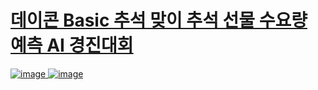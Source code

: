 # <a href = "https://dacon.io/competitions/official/236166/overview/description" />데이콘 Basic 추석 맞이 추석 선물 수요량 예측 AI 경진대회
![image](https://github.com/18-12847/Competition/assets/118495919/2d7ce9e0-9487-49fe-b6c6-b2049fcef239)
![image](https://github.com/18-12847/Competition/assets/118495919/23572460-ae01-4f14-8e24-1b41ed309be5) 
